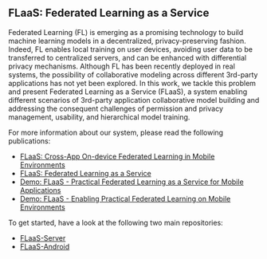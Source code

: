 ## FLaaS: Federated Learning as a Service

Federated Learning (FL) is emerging as a promising technology to build machine learning models in a decentralized, privacy-preserving fashion. Indeed, FL enables local training on user devices, avoiding user data to be transferred to centralized servers, and can be enhanced with differential privacy mechanisms. Although FL has been recently deployed in real systems, the possibility of collaborative modeling across different 3rd-party applications has not yet been explored. In this work, we tackle this problem and present Federated Learning as a Service (FLaaS), a system enabling different scenarios of 3rd-party application collaborative model building and addressing the consequent challenges of permission and privacy management, usability, and hierarchical model training.

For more information about our system, please read the following publications:
- [FLaaS: Cross-App On-device Federated Learning in Mobile Environments](http://arxiv.org/abs/2206.10963)
- [FLaaS: Federated Learning as a Service](https://arxiv.org/abs/2011.09359)
- [Demo: FLaaS - Practical Federated Learning as a Service for Mobile Applications](https://dl.acm.org/doi/pdf/10.1145/3508396.3517074)
- [Demo: FLaaS - Enabling Practical Federated Learning on Mobile Environments](https://dl.acm.org/doi/10.1145/3498361.3539693)

To get started, have a look at the following two main repositories:
- [FLaaS-Server](https://github.com/FLaaSResearch/FLaaS-Server)
- [FLaaS-Android](https://github.com/FLaaSResearch/FLaaS-Android)
